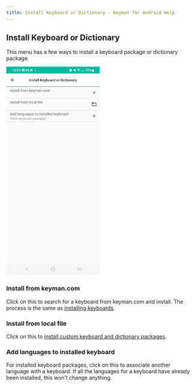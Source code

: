```yaml
---
title: Install Keyboard or Dictionary - Keyman for Android Help
---
```


## Install Keyboard or Dictionary
This menu has a few ways to install a keyboard package or dictionary package.

![](../../android_images/settings-screen-install-keyboard-dictionary.png)

### Install from keyman.com
Click on this to search for a keyboard from keyman.com and install. The process is the same as [installing keyboards](../../start/installing-keyboards).

### Install from local file
Click on this to [install custom keyboard and dictionary packages](../installing-custom-packages).

### Add languages to installed keyboard
For installed keyboard packages, click on this to associate another language with a keyboard.
If all the languages for a keyboard have already been installed,
this won't change anything.